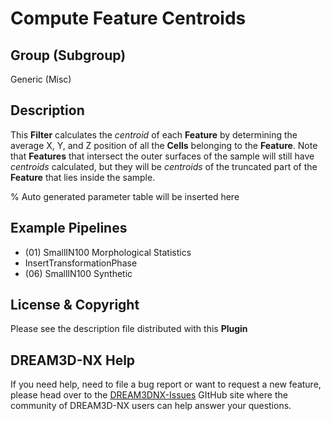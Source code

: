 # Compute Feature Centroids

## Group (Subgroup)

Generic (Misc)

## Description

This **Filter** calculates the *centroid* of each **Feature** by determining the average X, Y, and Z position of all the **Cells** belonging to the **Feature**. Note that **Features** that intersect the outer surfaces of the sample will still have *centroids* calculated, but they will be *centroids* of the truncated part of the **Feature** that lies inside the sample.

% Auto generated parameter table will be inserted here

## Example Pipelines

+ (01) SmallIN100 Morphological Statistics
+ InsertTransformationPhase
+ (06) SmallIN100 Synthetic

## License & Copyright

Please see the description file distributed with this **Plugin**

## DREAM3D-NX Help

If you need help, need to file a bug report or want to request a new feature, please head over to the [DREAM3DNX-Issues](https://github.com/BlueQuartzSoftware/DREAM3DNX-Issues/discussions) GItHub site where the community of DREAM3D-NX users can help answer your questions.
